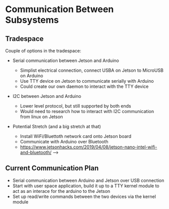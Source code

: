 # Communication Between Subsystems
## Tradespace
Couple of options in the tradespace:

* Serial communication between Jetson and Arduino
  * Simplist electrical connection, connect USBA on Jetson to MicroUSB on Arduino
  * Use TTY device on Jetson to communicate serially with Arduino
  * Could create our own daemon to interact with the TTY device

* I2C between Jetson and Arduino
  * Lower level protocol, but still supported by both ends
  * Would need to research how to interact with I2C communication from linux on Jetson

* Potential Stretch (and a big stretch at that)
  * Install WiFi/Bluettoth network card onto Jetson board
  * Communicate with Arduino over Bluetooth 
  * https://www.jetsonhacks.com/2019/04/08/jetson-nano-intel-wifi-and-bluetooth/ -->

## Current Communication Plan

* Serial communication between Arduino and Jetson over USB connection
* Start with user space application, build it up to a TTY kernel module to act as an interace for the arduino to the Jetson
* Set up read/write commands between the two devices via the kernel module